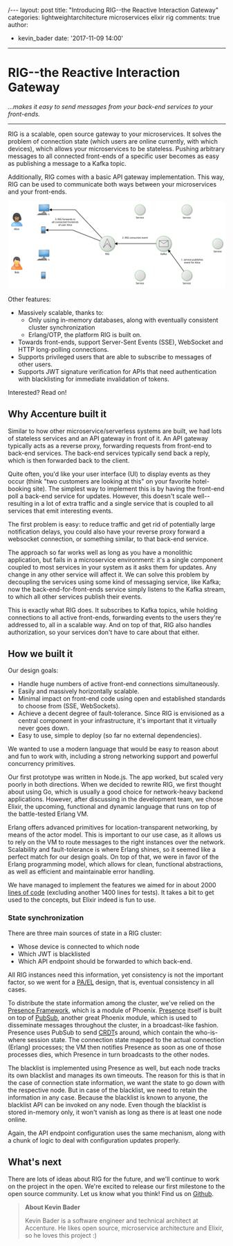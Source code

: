 /---
layout: post
title: "Introducing RIG--the Reactive Interaction Gateway"
categories: lightweightarchitecture microservices elixir rig
comments: true
author:
  - kevin_bader
date: '2017-11-09 14:00'
---
# RIG--the Reactive Interaction Gateway

*...makes it easy to send messages from your back-end services to your front-ends.*

---

RIG is a scalable, open source gateway to your microservices. It solves the problem of
connection state (which users are online currently, with which devices), which allows your
microservices to be stateless. Pushing arbitrary messages to all connected front-ends of a
specific user becomes as easy as publishing a message to a Kafka topic.

Additionally, RIG comes with a basic API gateway implementation. This way, RIG can be used to
communicate both ways between your microservices and your front-ends.

![RIG Overview](/img/posts/introducing-rig/overview.svg)

Other features:

- Massively scalable, thanks to:
  - Only using in-memory databases, along with eventually consistent cluster synchronization
  - Erlang/OTP, the platform RIG is built on.
- Towards front-ends, support Server-Sent Events (SSE), WebSocket and HTTP long-polling
  connections.
- Supports privileged users that are able to subscribe to messages of other users.
- Supports JWT signature verification for APIs that need authentication with blacklisting for immediate invalidation of tokens.

Interested? Read on!

## Why Accenture built it

Similar to how other microservice/serverless systems are built, we had lots of
stateless services and an API gateway in front of it. An API gateway typically acts as
a reverse proxy, forwarding requests from front-end to back-end services. The back-end
services typically send back a reply, which is then forwarded back to the client.

Quite often, you'd like your user interface (UI) to display events as they occur (think "two customers
are looking at this" on your favorite hotel-booking site). The simplest way to
implement this is by having the front-end poll a back-end service for updates. However, this
doesn't scale well--resulting in a lot of extra traffic and a single service that is coupled to
all services that emit interesting events.

The first problem is easy: to reduce traffic and get rid of potentially large
notification delays, you could also have your reverse proxy forward a websocket
connection, or something similar, to that back-end service.

The approach so far works well as long as you have a monolithic application, but fails
in a microservice environment: it's a single component coupled to most services in
your system as it asks them for updates. Any change in any other service will affect
it. We can solve this problem by decoupling the services using some kind of messaging
service, like Kafka; now the back-end-for-front-ends service simply listens to the Kafka
stream, to which all other services publish their events.

This is exactly what RIG does. It subscribes to Kafka topics, while holding
connections to all active front-ends, forwarding events to the users they're addressed
to, all in a scalable way. And on top of that, RIG also handles authorization, so your
services don't have to care about that either.

## How we built it

Our design goals:

- Handle huge numbers of active front-end connections simultaneously.
- Easily and massively horizontally scalable.
- Minimal impact on front-end code using open and established standards to choose from
  (SSE, WebSockets).
- Achieve a decent degree of fault-tolerance. Since RIG is envisioned as a central
  component in your infrastructure, it's important that it virtually never goes down.
- Easy to use, simple to deploy (so far no external dependencies).

We wanted to use a modern language that would be easy to reason about and fun to work
with, including a strong networking support and powerful concurrency primitives.

Our first prototype was written in Node.js. The app worked, but scaled very poorly in
both directions. When we decided to rewrite RIG, we first thought about using Go,
which is usually a good choice for network-heavy backend applications. However, after
discussing in the development team, we chose Elixir, the upcoming, functional and
dynamic language that runs on top of the battle-tested Erlang VM.

Erlang offers advanced primitives for location-transparent networking, by means of the
actor model. This is important to our use case, as it allows us to rely on the VM to
route messages to the right instances over the network. Scalability and
fault-tolerance is where Erlang shines, so it seemed like a perfect match for our
design goals. On top of that, we were in favor of the Erlang programming model, which
allows for clean, functional abstractions, as well as efficient and maintainable error
handling.

We have managed to implement the features we aimed for in about 2000
[lines of code](https://github.com/AlDanial/cloc) (excluding another 1400 lines for
tests). It takes a bit to get used to the concepts, but Elixir indeed is fun to use.

### State synchronization

There are three main sources of state in a RIG cluster:

- Whose device is connected to which node
- Which JWT is blacklisted
- Which API endpoint should be forwarded to which back-end.

All RIG instances need this information, yet consistency is not the important factor,
so we went for a [PA/EL](https://en.wikipedia.org/wiki/PACELC_theorem) design, that is,
eventual consistency in all cases.

To distribute the state information among the cluster, we've relied on the [Presence
Framework](https://dockyard.com/blog/2016/03/25/what-makes-phoenix-presence-special-sneak-peek), which is a module of Phoenix. [Presence](https://hexdocs.pm/phoenix/Phoenix.Presence.html) itself is built on top of [PubSub](https://hexdocs.pm/phoenix_pubsub/Phoenix.PubSub.html),
another great Phoenix module, which is used to disseminate messages throughout the
cluster, in a broadcast-like fashion. Presence uses PubSub to send
[CRDT](https://en.wikipedia.org/wiki/Conflict-free_replicated_data_type)s around,
which contain the who-is-where session state. The connection state mapped to the
actual connection (Erlang) processes; the VM then notifies Presence as soon as one of
those processes dies, which Presence in turn broadcasts to the other nodes.

The blacklist is implemented using Presence as well, but each node tracks its own
blacklist and manages its own timeouts. The reason for this is that in the case of
connection state information, we want the state to go down with the respective node.
But in case of the blacklist, we need to retain the information in any case. Because
the blacklist is known to anyone, the blacklist API can be invoked on any node. Even
though the blacklist is stored in-memory only, it won't vanish as long as there is at
least one node online.

Again, the API endpoint configuration uses the same mechanism, along with a chunk of
logic to deal with configuration updates properly.

## What's next

There are lots of ideas about RIG for the future, and we'll continue to work on the project in the open.
We're excited to release our first milestone to the open source community.
Let us know what you think! Find us on
[Github](https://github.com/Accenture/reactive-interaction-gateway).

> **About Kevin Bader**
>
> Kevin Bader is a software engineer and technical architect at Accenture. He likes
> open source, microservice architecture and Elixir, so he loves this project :)
